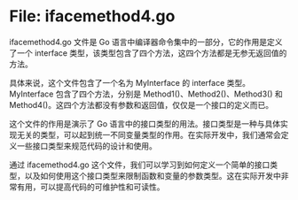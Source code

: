 # File: ifacemethod4.go

ifacemethod4.go 文件是 Go 语言中编译器命令集中的一部分，它的作用是定义了一个 interface 类型，该类型包含了四个方法，这四个方法都是无参无返回值的方法。

具体来说，这个文件包含了一个名为 MyInterface 的 interface 类型。MyInterface 包含了四个方法，分别是 Method1()、Method2()、Method3() 和 Method4()。这四个方法都没有参数和返回值，仅仅是一个接口的定义而已。

这个文件的作用是演示了 Go 语言中的接口类型的用法。接口类型是一种与具体实现无关的类型，可以起到统一不同变量类型的作用。在实际开发中，我们通常会定义一些接口类型来规范代码的设计和使用。

通过 ifacemethod4.go 这个文件，我们可以学习到如何定义一个简单的接口类型，以及如何使用这个接口类型来限制函数和变量的参数类型。这在实际开发中非常有用，可以提高代码的可维护性和可读性。

